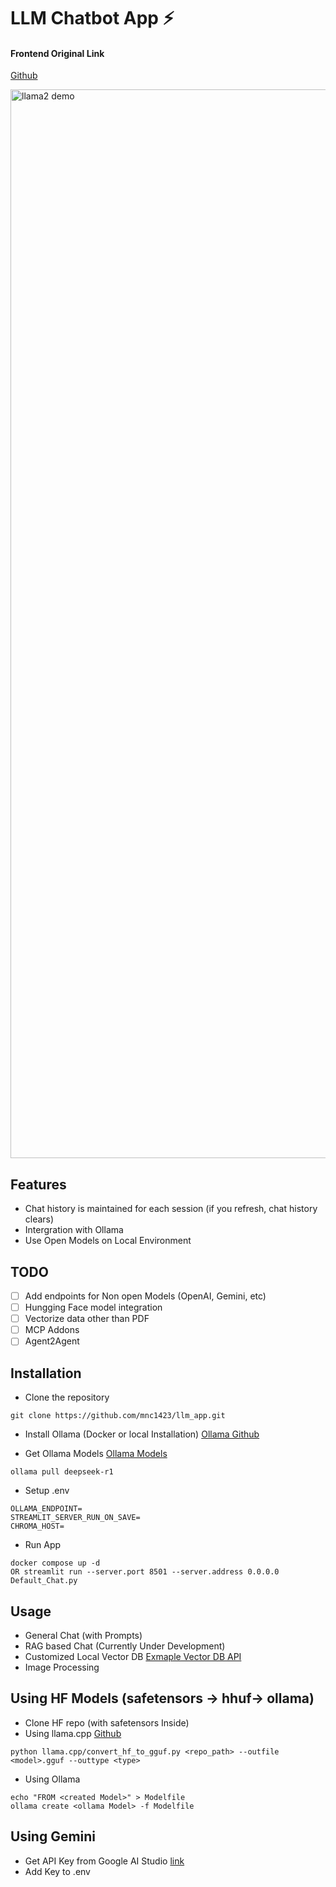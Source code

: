 # LLM Chatbot App ⚡

#### Frontend Original Link
[Github](https://github.com/a16z-infra/llama2-chatbot)


<img width="1710" alt="llama2 demo" src="https://github.com/a16z-infra/llama2-chatbot/assets/5958899/7512cbd3-ef90-4a9f-b9f6-eab5be7a483f">

## Features

- Chat history is maintained for each session (if you refresh, chat history clears)
- Intergration with Ollama
- Use Open Models on Local Environment


## TODO
- [ ] Add endpoints for Non open Models (OpenAI, Gemini, etc)
- [ ] Hungging Face model integration 
- [ ] Vectorize data other than PDF
- [ ] MCP Addons
- [ ] Agent2Agent

## Installation

- Clone the repository
```
git clone https://github.com/mnc1423/llm_app.git
```
- Install Ollama (Docker or local Installation) [Ollama Github](https://github.com/ollama/ollama)


- Get Ollama Models [Ollama Models](https://ollama.com/search)
```
ollama pull deepseek-r1
```
- Setup .env
```
OLLAMA_ENDPOINT=
STREAMLIT_SERVER_RUN_ON_SAVE=
CHROMA_HOST=
```

- Run App
```
docker compose up -d 
OR streamlit run --server.port 8501 --server.address 0.0.0.0 Default_Chat.py
```



## Usage

- General Chat (with Prompts)
- RAG based Chat (Currently Under Development)
- Customized Local Vector DB [Exmaple Vector DB API](https://github.com/mnc1423/chroma_api) 
- Image Processing



## Using HF Models (safetensors -> hhuf-> ollama)
- Clone HF repo (with safetensors Inside)
- Using llama.cpp [Github](https://github.com/ggerganov/llama.cpp)
```
python llama.cpp/convert_hf_to_gguf.py <repo_path> --outfile <model>.gguf --outtype <type>
```
- Using Ollama
```
echo "FROM <created Model>" > Modelfile
ollama create <ollama Model> -f Modelfile
```
## Using Gemini
- Get API Key from Google AI Studio [link](https://aistudio.google.com)
- Add Key to .env 


